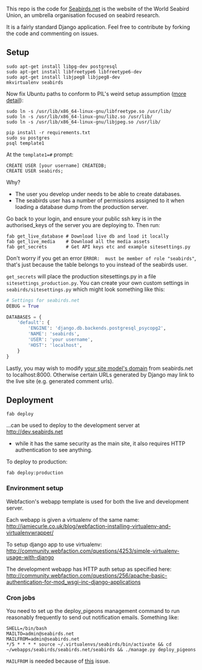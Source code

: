 This repo is the code for [Seabirds.net](http://seabirds.net) 
is the website of the World Seabird Union, an umbrella organisation focused on
seabird research. 

It is a fairly standard Django application. Feel free to contribute by forking
the code and commenting on issues.

## Setup

```
sudo apt-get install libpg-dev postgresql
sudo apt-get install libfreetype6 libfreetype6-dev
sudo apt-get install libjpeg8 libjpeg8-dev
mkvirtualenv seabirds
```

Now fix Ubuntu paths to conform to PIL's weird setup assumption
([more detail](https://gist.github.com/1901496)):
```
sudo ln -s /usr/lib/x86_64-linux-gnu/libfreetype.so /usr/lib/
sudo ln -s /usr/lib/x86_64-linux-gnu/libz.so /usr/lib/
sudo ln -s /usr/lib/x86_64-linux-gnu/libjpeg.so /usr/lib/
```

```
pip install -r requirements.txt
sudo su postgres
psql template1
```

At the `template1=#` prompt:
```
CREATE USER [your username] CREATEDB;
CREATE USER seabirds;
```

Why?
* The user you develop under needs to be able to create databases.
* The seabirds user has a number of permissions assigned to it when loading
  a database dump from the production server.

Go back to your login, and ensure your public ssh key is in the
authorised_keys of the server you are deploying to. Then run:
```
fab get_live_database # Download live db and load it locally
fab get_live_media    # Download all the media assets
fab get_secrets       # Get API keys etc and example sitesettings.py
```

Don't worry if you get an error `ERROR:  must be member of role "seabirds"`,
that's just because the table belongs to you instead of the seabirds user.

`get_secrets` will place the production sitesettings.py in a file
`sitesettings_production.py`. You can create your own custom settings in
`seabirds/sitesettings.py` which might look something like this:

```python
# Settings for seabirds.net
DEBUG = True

DATABASES = {
    'default': {
        'ENGINE': 'django.db.backends.postgresql_psycopg2',
        'NAME': 'seabirds',
        'USER': 'your username',
        'HOST': 'localhost',
    }
}
```

Lastly, you may wish to modify [your site model's domain](http://localhost:8000/admin/sites/site/)
from seabirds.net to localhost:8000. Otherwise certain URLs generated by Django may
link to the live site (e.g. generated comment urls).

## Deployment

    fab deploy

...can be used to deploy to the development server at http://dev.seabirds.net
- while it has the same security as the main site, it also requires HTTP
authentication to see anything.

To deploy to production:

    fab deploy:production

### Environment setup

Webfaction's webapp template is used for both the live and development server.

Each webapp is given a virtualenv of the same name:
http://jamiecurle.co.uk/blog/webfaction-installing-virtualenv-and-virtualenvwrapper/

To setup django app to use virtualenv:
http://community.webfaction.com/questions/4253/simple-virtualenv-usage-with-django

The development webapp has HTTP auth setup as specified here:
http://community.webfaction.com/questions/256/apache-basic-authentication-for-mod_wsgi-inc-django-applications

### Cron jobs

You need to set up the deploy_pigeons management command to run reasonably frequently
to send out notification emails. Something like:

```
SHELL=/bin/bash
MAILTO=admin@seabirds.net
MAILFROM=admin@seabirds.net
*/5 * * * * source ~/.virtualenvs/seabirds/bin/activate && cd ~/webapps/seabirds/seabirds.net/seabirds && ./manage.py deploy_pigeons
```

`MAILFROM` is needed because of [this](http://community.webfaction.com/questions/3956/getting-email-to-work-with-crontab) issue.
